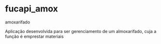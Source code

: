 # fucapi_amox
amoxarifado


Aplicação desenvolvida para ser gerenciamento de um almoxarifado, cuja a função é emprestar materiais
